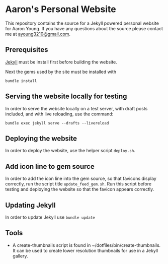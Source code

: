 # Aaron's Personal Website

This repository contains the source for a Jekyll powered personal website for 
Aaron Young. If you have any questions about the source please contact me at 
[ayoung3210@gmail.com](mailto:ayoung3210@gmail.com).

## Prerequisites

[Jekyll](https://jekyllrb.com/docs/installation/) must be install first before building the website.

Next the gems used by the site must be installed with 

    bundle install

## Serving the website locally for testing

In order to serve the website locally on a test server, with draft posts 
included, and with live reloading, use the command:

    bundle exec jekyll serve --drafts --livereload

## Deploying the website

In order to deploy the website, use the helper script `deploy.sh`.

## Add icon line to gem source

In order to add the icon line into the gem source, so that favicons display 
correctly, run the script title `update_feed_gem.sh`. Run this script before 
testing and deploying the website so that the favicon appears correctly.

## Updating Jekyll

In order to update Jekyll use `bundle update`

## Tools

- A create-thumbnails script is found in ~/dotfiles/bin/create-thumbnails. It 
  can be used to create lower resolution thumbnails for use in a Jekyll 
  gallery.
